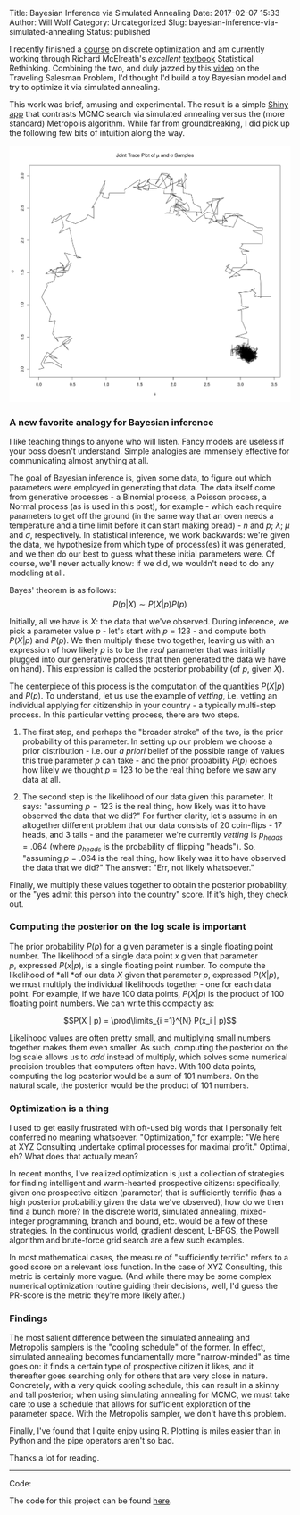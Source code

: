 Title: Bayesian Inference via Simulated Annealing
Date: 2017-02-07 15:33
Author: Will Wolf
Category: Uncategorized
Slug: bayesian-inference-via-simulated-annealing
Status: published

I recently finished a [course](https://www.coursera.org/learn/discrete-optimization) on discrete optimization and am currently working through Richard McElreath's *excellent* [textbook](http://xcelab.net/rm/statistical-rethinking/) Statistical Rethinking. Combining the two, and duly jazzed by this [video](https://www.youtube.com/watch?v=SC5CX8drAtU) on the Traveling Salesman Problem, I'd thought I'd build a toy Bayesian model and try to optimize it via simulated annealing.

This work was brief, amusing and experimental. The result is a simple [Shiny app](https://willwolf.shinyapps.io/bayesian-inference-simulated-annealing/) that contrasts MCMC search via simulated annealing versus the (more standard) Metropolis algorithm. While far from groundbreaking, I did pick up the following few bits of intuition along the way.

![](figures/bayesian_inference_simulated_annealing_traceplot.png)

### A new favorite analogy for Bayesian inference

I like teaching things to anyone who will listen. Fancy models are useless if your boss doesn't understand. Simple analogies are immensely effective for communicating almost anything at all.

The goal of Bayesian inference is, given some data, to figure out which parameters were employed in generating that data. The data itself come from generative processes - a Binomial process, a Poisson process, a Normal process (as is used in this post), for example - which each require parameters to get off the ground (in the same way that an oven needs a temperature and a time limit before it can start making bread) - $n$ and $p$; $\lambda$; $\mu$ and $\sigma$, respectively. In statistical inference, we work backwards: we're given the data, we hypothesize from which type of process(es) it was generated, and we then do our best to guess what these initial parameters were. Of course, we'll never actually know: if we did, we wouldn't need to do any modeling at all.

Bayes' theorem is as follows: $$P(p | X) \sim P(X | p)P(p)$$

Initially, all we have is $X$: the data that we've observed. During inference, we pick a parameter value $p$ - let's start with $p = 123$ - and compute both $P(X | p)$ and $P(p)$. We then multiply these two together, leaving us with an expression of how likely $p$ is to be the *real* parameter that was initially plugged into our generative process (that then generated the data we have on hand). This expression is called the posterior probability (of $p$, given $X$).

The centerpiece of this process is the computation of the quantities $P(X | p)$ and $P(p)$. To understand, let us use the example of *vetting*, i.e. vetting an individual applying for citizenship in your country - a typically multi-step process. In this particular vetting process, there are two steps.

1. The first step, and perhaps the "broader stroke" of the two, is the prior probability of this parameter. In setting up our problem we choose a prior distribution - i.e. our *a priori* belief of the possible range of values this true parameter $p$ can take - and the prior probability $P(p)$ echoes how likely we thought $p = 123$ to be the real thing before we saw any data at all.

2. The second step is the likelihood of our data given this parameter. It says: "assuming $p = 123$ is the real thing, how likely was it to have observed the data that we did?" For further clarity, let's assume in an altogether different problem that our data consists of 20 coin-flips - 17 heads, and 3 tails - and the parameter we're currently *vetting* is $p_{heads} = .064$ (where $p_{heads}$ is the probability of flipping "heads"). So, "assuming $p = .064$ is the real thing, how likely was it to have observed the data that we did?" The answer: "Err, not likely whatsoever."

Finally, we multiply these values together to obtain the posterior probability, or the "yes admit this person into the country" score. If it's high, they check out.

### Computing the posterior on the log scale is important

The prior probability $P(p)$ for a given parameter is a single floating point number. The likelihood of a single data point $x$ given that parameter $p$, expressed $P(x | p)$, is a single floating point number. To compute the likelihood of *all *of our data $X$ given that parameter $p$, expressed $P(X | p)$, we must multiply the individual likelihoods together - one for each data point. For example, if we have 100 data points, $P(X | p)$ is the product of 100 floating point numbers. We can write this compactly as:

$$P(X | p) = \prod\limits_{i =1}^{N} P(x_i | p)$$

Likelihood values are often pretty small, and multiplying small numbers together makes them even smaller. As such, computing the posterior on the log scale allows us to *add* instead of multiply, which solves some numerical precision troubles that computers often have. With 100 data points, computing the log posterior would be a sum of 101 numbers. On the natural scale, the posterior would be the product of 101 numbers.

### Optimization is a thing

I used to get easily frustrated with oft-used big words that I personally felt conferred no meaning whatsoever. "Optimization," for example: "We here at XYZ Consulting undertake optimal processes for maximal profit." Optimal, eh? What does that actually mean?

In recent months, I've realized optimization is just a collection of strategies for finding intelligent and warm-hearted prospective citizens: specifically, given one prospective citizen (parameter) that is sufficiently terrific (has a high posterior probability given the data we've observed), how do we then find a bunch more? In the discrete world, simulated annealing, mixed-integer programming, branch and bound, etc. would be a few of these strategies. In the continuous world, gradient descent, L-BFGS, the Powell algorithm and brute-force grid search are a few such examples.

In most mathematical cases, the measure of "sufficiently terrific" refers to a good score on a relevant loss function. In the case of XYZ Consulting, this metric is certainly more vague. (And while there may be some complex numerical optimization routine guiding their decisions, well, I'd guess the PR-score is the metric they're more likely after.)

### Findings

The most salient difference between the simulated annealing and Metropolis samplers is the "cooling schedule" of the former. In effect, simulated annealing becomes fundamentally more "narrow-minded" as time goes on: it finds a certain type of prospective citizen it likes, and it thereafter goes searching only for others that are very close in nature. Concretely, with a very quick cooling schedule, this can result in a skinny and tall posterior; when using simulating annealing for MCMC, we must take care to use a schedule that allows for sufficient exploration of the parameter space. With the Metropolis sampler, we don't have this problem.

Finally, I've found that I quite enjoy using R. Plotting is miles easier than in Python and the pipe operators aren't so bad.

Thanks a lot for reading.

---
Code:

The code for this project can be found [here](https://github.com/cavaunpeu/bayesian-inference-simulated-annealing).
